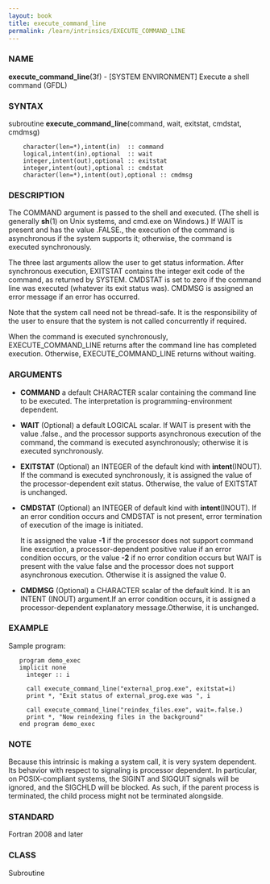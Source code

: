 ```yaml
---
layout: book
title: execute_command_line
permalink: /learn/intrinsics/EXECUTE_COMMAND_LINE
---
```

### NAME

**execute\_command\_line**(3f) - \[SYSTEM ENVIRONMENT\] Execute a shell command
(GFDL)

### SYNTAX

subroutine **execute\_command\_line**(command, wait, exitstat, cmdstat,
cmdmsg)

```
    character(len=*),intent(in)  :: command
    logical,intent(in),optional  :: wait
    integer,intent(out),optional :: exitstat
    integer,intent(out),optional :: cmdstat
    character(len=*),intent(out),optional :: cmdmsg
```

### DESCRIPTION

The COMMAND argument is passed to the shell and executed. (The shell is
generally **sh**(1) on Unix systems, and cmd.exe on Windows.) If WAIT is
present and has the value .FALSE., the execution of the command is
asynchronous if the system supports it; otherwise, the command is
executed synchronously.

The three last arguments allow the user to get status information. After
synchronous execution, EXITSTAT contains the integer exit code of the
command, as returned by SYSTEM. CMDSTAT is set to zero if the command
line was executed (whatever its exit status was). CMDMSG is assigned an
error message if an error has occurred.

Note that the system call need not be thread-safe. It is the
responsibility of the user to ensure that the system is not called
concurrently if required.

When the command is executed synchronously, EXECUTE\_COMMAND\_LINE
returns after the command line has completed execution. Otherwise,
EXECUTE\_COMMAND\_LINE returns without waiting.

### ARGUMENTS

  - **COMMAND**
    a default CHARACTER scalar containing the command line to be
    executed. The interpretation is programming-environment dependent.

  - **WAIT**
    (Optional) a default LOGICAL scalar. If WAIT is present with the
    value .false., and the processor supports asynchronous execution of
    the command, the command is executed asynchronously; otherwise it is
    executed synchronously.

  - **EXITSTAT**
    (Optional) an INTEGER of the default kind with **intent**(INOUT). If
    the command is executed synchronously, it is assigned the value of
    the processor-dependent exit status. Otherwise, the value of
    EXITSTAT is unchanged.

  - **CMDSTAT**
    (Optional) an INTEGER of default kind with **intent**(INOUT). If an
    error condition occurs and CMDSTAT is not present, error termination
    of execution of the image is initiated.

    It is assigned the value **-1** if the processor does not support
    command line execution, a processor-dependent positive value if an
    error condition occurs, or the value **-2** if no error condition
    occurs but WAIT is present with the value false and the processor
    does not support asynchronous execution. Otherwise it is assigned
    the value 0.

  - **CMDMSG**
    (Optional) a CHARACTER scalar of the default kind. It is an INTENT
    (INOUT) argument.If an error condition occurs, it is assigned a
    processor-dependent explanatory message.Otherwise, it is unchanged.

### EXAMPLE

Sample program:

```
   program demo_exec
   implicit none
     integer :: i

     call execute_command_line("external_prog.exe", exitstat=i)
     print *, "Exit status of external_prog.exe was ", i

     call execute_command_line("reindex_files.exe", wait=.false.)
     print *, "Now reindexing files in the background"
   end program demo_exec
```

### NOTE

Because this intrinsic is making a system call, it is very system
dependent. Its behavior with respect to signaling is processor
dependent. In particular, on POSIX-compliant systems, the SIGINT and
SIGQUIT signals will be ignored, and the SIGCHLD will be blocked. As
such, if the parent process is terminated, the child process might not
be terminated alongside.

### STANDARD

Fortran 2008 and later

### CLASS

Subroutine

